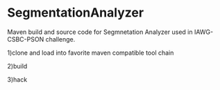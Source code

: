 # SegmentationAnalyzer

Maven build and source code for Segmnetation Analyzer used in IAWG-CSBC-PSON challenge.  

1)clone and load into favorite maven compatible tool chain

2)build

3)hack
